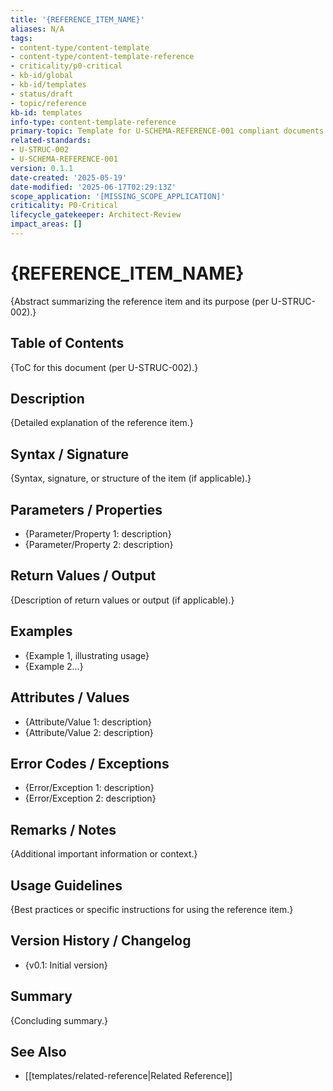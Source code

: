 ```yaml
---
title: '{REFERENCE_ITEM_NAME}'
aliases: N/A
tags:
- content-type/content-template
- content-type/content-template-reference
- criticality/p0-critical
- kb-id/global
- kb-id/templates
- status/draft
- topic/reference
kb-id: templates
info-type: content-template-reference
primary-topic: Template for U-SCHEMA-REFERENCE-001 compliant documents
related-standards:
- U-STRUC-002
- U-SCHEMA-REFERENCE-001
version: 0.1.1
date-created: '2025-05-19'
date-modified: '2025-06-17T02:29:13Z'
scope_application: '[MISSING_SCOPE_APPLICATION]'
criticality: P0-Critical
lifecycle_gatekeeper: Architect-Review
impact_areas: []
---
```

# {REFERENCE_ITEM_NAME}

{Abstract summarizing the reference item and its purpose (per U-STRUC-002).}

## Table of Contents

{ToC for this document (per U-STRUC-002).}

## Description

{Detailed explanation of the reference item.}

## Syntax / Signature

{Syntax, signature, or structure of the item (if applicable).}

## Parameters / Properties

- {Parameter/Property 1: description}
- {Parameter/Property 2: description}

## Return Values / Output

{Description of return values or output (if applicable).}

## Examples

- {Example 1, illustrating usage}
- {Example 2...}

## Attributes / Values

- {Attribute/Value 1: description}
- {Attribute/Value 2: description}

## Error Codes / Exceptions

- {Error/Exception 1: description}
- {Error/Exception 2: description}

## Remarks / Notes

{Additional important information or context.}

## Usage Guidelines

{Best practices or specific instructions for using the reference item.}

## Version History / Changelog

- {v0.1: Initial version}

## Summary

{Concluding summary.}

## See Also

- [[templates/related-reference|Related Reference]]
